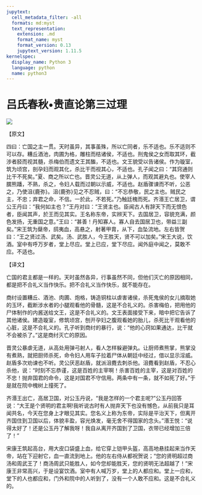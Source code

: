 ```yaml
---
jupytext:
  cell_metadata_filter: -all
  formats: md:myst
  text_representation:
    extension: .md
    format_name: myst
    format_version: 0.13
    jupytext_version: 1.11.5
kernelspec:
  display_name: Python 3
  language: python
  name: python3
---
```

# 吕氏春秋&#8226;贵直论第三过理

![](image/cover.jpg)

【原文】

四曰：亡国之主一贯。天时虽异，其事虽殊，所以亡同者，乐不适也。乐不适则不可以存。糟丘酒池，肉圃为格，雕柱而桔诸侯，不适也。刑鬼侯之女而取其环，截涉者胫而视其髓，杀梅伯而遗文王其醢，不适也。文王貌受以告诸侯。作为璇室，筑为顷宫，剖孕妇而观其化，杀比干而视其心，不适也。孔子闻之曰：“其窍通则比干不死矣。”夏、商之所以亡也。晋灵公无道，从上弹人，而观其避丸也。使宰人臑熊蹯，不熟，杀之，令妇人载而过朝以示威，不适也。赵盾骤谏而不听，公恶之，乃使沮{鹿弥}。沮{鹿弥}见之不忍贼，曰：“不忘恭敬，民之主也。贼民之主，不忠；弃君之命，不信。一於此，不若死。”乃触廷槐而死。齐湣王亡居卫，谓公王丹曰：“我何如主也？”王丹对曰：“王贤主也。臣闻古人有辞天下而无恨色者，臣闻其声，於王而见其实。王名称东帝，实辨天下。去国居卫，容貌充满，颜色发扬，无重国之意。”王曰：“甚善！丹知寡人。寡人自去国居卫也，带益三副矣。”宋王筑为蘖帝，鸱夷血，高悬之，射著甲胄，从下，血坠流地。左右皆贺曰：“王之贤过汤、武矣。汤、武胜人，今王胜天，贤不可以加矣。”宋王大说，饮酒。室中有呼万岁者，堂上尽应。堂上已应，堂下尽应。闻外庭中闻之，莫敢不应。不适也。

【译文】

亡国的君主都是一样的。天时虽然各异，行事虽然不同，但他们灭亡的原因相同，都是把不合礼义当作快乐。把不合礼义当作快乐，就不能存在。

商纣设置糟丘、酒池、肉圃、炮格，铸造铜柱以虐害诸侯，杀死鬼侯的女儿摘取她的玉环，截断涉水者的小腿观看他的骨髓，这是不合礼义的。杀害梅伯，把用他的尸体制作的内酱送给文王，这是不合礼义的。文王表面接受下来，暗中把它告诉了其他诸侯。建造璇室，修筑顷宫，刨开孕妇之腹观看她的胎儿，杀死比干观看他的心脏，这是不合礼义的。孔子听到商纣的暴行，说：“他的心窍如果通达，比干就不会被杀了。”这是商纣灭亡的原因。

晋灵公暴虐无道，从高处用弹弓射人，看人怎样躲避弹丸。让厨师煮熊掌，熊掌没有煮熟，就把厨师杀死，命令妇人用车子拉着尸体从朝廷中经过，借以显示淫威。赵盾多次劝谏也不听。灵公厌恶赵盾，就派沮麑去刺杀他。沮麑看到赵盾，不忍心杀他，说：“时刻不忘恭谨，这是百姓的主宰啊！杀害百姓的主宰，这是对百姓的不忠！抛弃国君的命令，这是对国君不守信用。两条中有一条，就不如死了好。”于是就在院中槐树上撞死了。

齐湣王出亡，高居卫国，对公玉丹说，“我是怎样的一个君主呢?”公玉丹回答说：“大王是个贤明的君主啊!我听说古时有人抛弃天下也没有憾色，从前我只是耳闻共名，今天在您身上才眼见其实。您名义上称为东帝，实际是平治天下，但离开齐国住到卫国以后，体貌丰盈，容光焕发，毫无舍不得国家的念头。”湣王悦：“说得太好了！还是公玉丹了解我呀！我自从离开齐国到了卫国，衣带已经增加三倍了！”

宋康王筑起高台，用大皮口袋盛上血，给它穿上铠甲头盔，高高地悬挂起来当作天帝，站在下迎射它，血一直流到地上。他的左右侍从都祝贺说；“您的贤明超过商汤和周武王了！商汤周武只能胜人，如今您却能胜天，您的贤明无法超越了！”宋康王非常高兴，于是设宴饮酒。室中有人喊万岁，堂上的人都应和。堂上一应和，堂下的人也都应和，门外和院中的人听到了，没有一个人敢不应和。这是不合礼义的。



